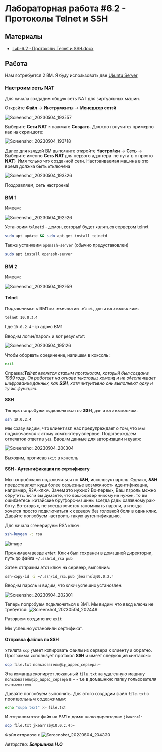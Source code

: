 # Лабораторная работа #6.2 - Протоколы Telnet и SSH

## Материалы
- [Lab-6.2 - Протоколы Telnet и SSH.docx](./Lab-6.2%20-%20%D0%9F%D1%80%D0%BE%D1%82%D0%BE%D0%BA%D0%BE%D0%BB%D1%8B%20Telnet%20%D0%B8%20SSH.docx)

## Работа

Нам потребуется 2 ВМ. Я буду использовать две [Ubuntu Server](https://ubuntu.com/download/server#downloads)


### Настроим сеть NAT

Для начала создадим общую сеть NAT для виртуальных машин.

Откройте **Файл** -> **Инструменты** -> **Менеджер сетей**

![Screenshot_20230504_193557](https://user-images.githubusercontent.com/76239707/236268229-2c33b00f-64cc-4dc7-9a72-25b011854a9f.png)

Выберите **Сети NAT** и нажмите **Создать**. Должно получится примерно как на скриншоте:

![Screenshot_20230504_193718](https://user-images.githubusercontent.com/76239707/236268652-ab9b7cd1-0879-43e3-ab19-1ae709efd3e8.png)

Далее для каждой ВМ выполните откройте **Настройки** -> **Сеть** -> Выберите именно **Сеть NAT** для первого адаптера (не путать с просто **NAT**). Имя только что созданной сети. Настраиваемая машина в это время должна быть отключена

![Screenshot_20230504_193826](https://user-images.githubusercontent.com/76239707/236269064-6048cf53-ef83-481d-bf65-08b453aa44b4.png)

Поздравляем, сеть настроена!

### ВМ 1

Имеем:

![Screenshot_20230504_192926](https://user-images.githubusercontent.com/76239707/236266629-ee5bacd4-f773-4855-9ee8-4136d3b1ae74.png)

Установим `telnetd` - демон, который будет являться сервером telnet

```bash
sudo apt update && sudo apt-get install telnetd

```

Также установим `openssh-server` (обычно предустановлен)
```bash
sudo apt install openssh-server
```


### ВМ 2

Имеем:

![Screenshot_20230504_192959](https://user-images.githubusercontent.com/76239707/236266798-3c389e7c-93d9-489b-b6f1-232de8563da7.png)

#### Telnet

Подключимся к ВМ1 по технологии `telnet`, для этого выполним:
```bash
telnet 10.0.2.4
```
Где `10.0.2.4` - ip адрес ВМ1

Вводим логин/пароль и вот результат:

![Screenshot_20230504_195126](https://user-images.githubusercontent.com/76239707/236272026-cc2d45cd-c7ae-4b52-be96-244305fe5efd.png)

Чтобы оборвать соединение, напишем в консоль:
```bash
exit
```

Справка:***Telnet** является старым протоколом, который был создан в 1969 году. Он работает на основе текстовых команд и не обеспечивает шифрование данных, как **SSH**, хотя интуитивно они выполняют одну и ту же функцию.*


#### SSH

Теперь попробуем подключиться по **SSH**, для этого выполним:

```bash
ssh 10.0.2.4
```
Мы сразу видим, что клиент ssh нас предупреждает о том, что мы подключаемся к этому компьютеру впервые. Подстверждаем отпечаток ответив `yes`. Вводим данные для авторизации и вуаля:

![Screenshot_20230504_200304](https://user-images.githubusercontent.com/76239707/236274895-f2e78a47-aabb-4411-8f8c-af145a2d3ee4.png)

Выходим, прописав `exit` в консоль


#### SSH - Аутентификация по сертификату

Мы попробовали подключиться по **SSH**, используя пароль. Однако, **SSH** предоставляет куда более серьезные возможности идентификации, например, RSA-ключ. Зачем это нужно? Во-первых, Ваш пароль можно сбрутить. Если вы думаете, что ваш сервер никому не нужен, то вы ошибаетесь: китайские брутфорс-машины всегда рады халявному рак-боту. Во-вторых, не всегда хочется запоминать пароли, а иногда хочется просто подключиться к серверу без головной боли в один клик. Давайте попробуем настроить такую аутентификацию.

Для начала сгенерируем RSA ключ:
```bash
ssh-keygen -t rsa

```

![image](https://user-images.githubusercontent.com/76239707/236279340-f4bb8a33-07b7-45ab-ade2-539565cb62dc.png)

Прожимаем везде *enter*. Ключ был сохранен в домашней директории, путь до файла `~/.ssh/id_rsa.pub`

Затем отправим этот ключ на сервеер, выполнив:

```bash
ssh-copy-id -i ~/.ssh/id_rsa.pub jkearnsl@10.0.2.4
```

Вводим пароль и видим, что ключ успешно установлен:

![Screenshot_20230504_202301](https://user-images.githubusercontent.com/76239707/236281133-f601bb32-bbd2-4168-98c0-8881e9a5f0e1.png)

Теперь попробуем подключиться к ВМ1. Мы видим, что ввод ключа не требуется:
![Screenshot_20230504_202449](https://user-images.githubusercontent.com/76239707/236281626-fd8f2277-2299-4be9-b810-d17f691f1343.png)

Разорвем соединение `exit`

Мы успешно установили сертификат.

#### Отправка файлов по SSH

Утилита `scp` умеет копировать файлы из сервера к клиенту и обратно. Программа использует протокол **SSH** и имеет следующий синтаксис:

```bash
scp file.txt пользователь@ip_адрес_сервера:~
```
Эта команда скопирует локальный `file.txt` на удаленную машину `пользователь@ip_адрес_сервера` в `~` - т.е в домашнюю папку пользователя `пользователь`.

Давайте попробуем выполнить. Для этого создадим файл `file.txt` c произвольным содержимым:

```bash
echo "supa text" >> file.txt
```

И отправим этот файл на ВМ1 в домашнюю директорию `jkearnsl`:
```bash
scp file.txt jkearnsl@10.0.2.4:~
```
Файл отправлен:
![Screenshot_20230504_204330](https://user-images.githubusercontent.com/76239707/236285741-a626a510-731d-42a8-b2c1-e9d85c178b6c.png)



*Авторство: **Бояршинов Н.О***
